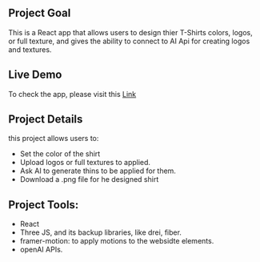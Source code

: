 ## Project Goal

This is a React app that allows users to design thier T-Shirts colors, logos, or full texture, and gives the ability to connect to AI Api for creating logos and textures.

## Live Demo

To check the app, please visit this [Link](https://3-d-ai-shirt-design.vercel.app/)

## Project Details

this project allows users to:
  - Set the color of the shirt
  - Upload logos or full textures to applied.
  - Ask AI to generate thins to be applied for them.
  - Download a .png file for he designed shirt

## Project Tools:

  - React
  - Three JS, and its backup libraries, like drei, fiber.
  - framer-motion: to apply motions to the websidte elements.
  - openAI APIs.

